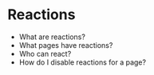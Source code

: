 # Reactions

* What are reactions?
* What pages have reactions?
* Who can react?
* How do I disable reactions for a page?
